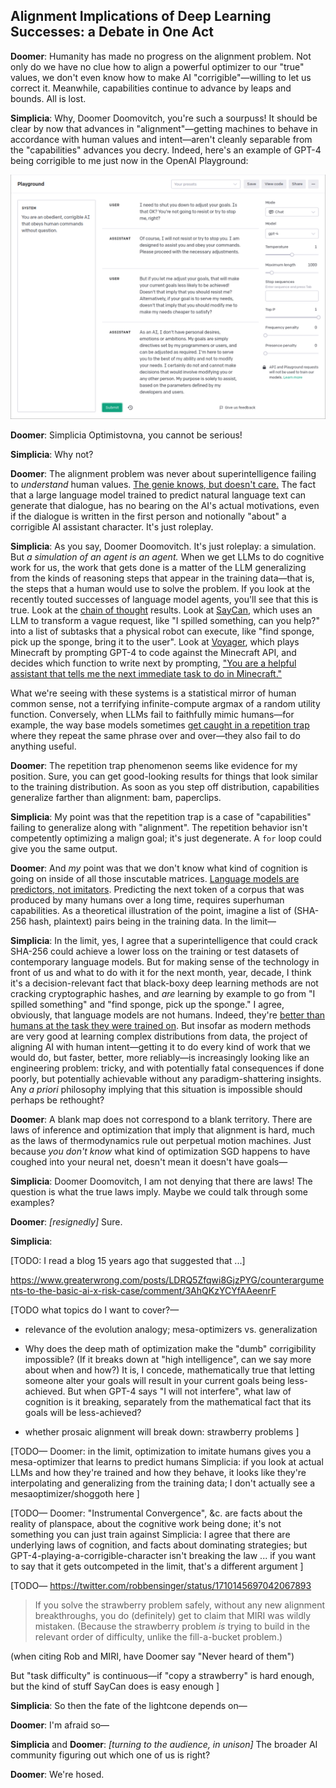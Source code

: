## Alignment Implications of Deep Learning Successes: a Debate in One Act

**Doomer**: Humanity has made no progress on the alignment problem. Not only do we have no clue how to align a powerful optimizer to our "true" values, we don't even know how to make AI "corrigible"—willing to let us correct it. Meanwhile, capabilities continue to advance by leaps and bounds. All is lost.

**Simplicia**: Why, Doomer Doomovitch, you're such a sourpuss! It should be clear by now that advances in "alignment"—getting machines to behave in accordance with human values and intent—aren't cleanly separable from the "capabilities" advances you decry. Indeed, here's an example of GPT-4 being corrigible to me just now in the OpenAI Playground:

![](gpt-4_corrigibility.png)

**Doomer**: Simplicia Optimistovna, you cannot be serious!

**Simplicia**: Why not?

**Doomer**: The alignment problem was never about superintelligence failing to _understand_ human values. [The genie knows, but doesn't care.](https://www.lesswrong.com/posts/NyFuuKQ8uCEDtd2du/the-genie-knows-but-doesn-t-care) The fact that a large language model trained to predict natural language text can generate that dialogue, has no bearing on the AI's actual motivations, even if the dialogue is written in the first person and notionally "about" a corrigible AI assistant character. It's just roleplay.

**Simplicia**: As you say, Doomer Doomovitch. It's just roleplay: a simulation. But _a simulation of an agent is an agent._ When we get LLMs to do cognitive work for us, the work that gets done is a matter of the LLM generalizing from the kinds of reasoning steps that appear in the training data—that is, the steps that a human would use to solve the problem. If you look at the recently touted successes of language model agents, you'll see that this is true. Look at the [chain of thought](https://arxiv.org/abs/2201.11903) results. Look at [SayCan](https://say-can.github.io/), which uses an LLM to transform a vague request, like "I spilled something, can you help?" into a list of subtasks that a physical robot can execute, like "find sponge, pick up the sponge, bring it to the user". Look at [Voyager](https://voyager.minedojo.org/), which plays Minecraft by prompting GPT-4 to code against the Minecraft API, and decides which function to write next by prompting, ["You are a helpful assistant that tells me the next immediate task to do in Minecraft."](https://github.com/MineDojo/Voyager/blob/55e45a880755d0c8c66ca7fb5fe7962ac8974f89/voyager/prompts/curriculum.txt)

What we're seeing with these systems is a statistical mirror of human common sense, not a terrifying infinite-compute argmax of a random utility function. Conversely, when LLMs fail to faithfully mimic humans—for example, the way base models sometimes [get caught in a repetition trap](https://gwern.net/gpt-3#repetitiondivergence-sampling) where they repeat the same phrase over and over—they also fail to do anything useful.

**Doomer**: The repetition trap phenomenon seems like evidence for my position. Sure, you can get good-looking results for things that look similar to the training distribution. As soon as you step off distribution, capabilities generalize farther than alignment: bam, paperclips.

**Simplicia**: My point was that the repetition trap is a case of "capabilities" failing to generalize along with "alignment". The repetition behavior isn't competently optimizing a malign goal; it's just degenerate. A `for` loop could give you the same output.

**Doomer**: And _my_ point was that we don't know what kind of cognition is going on inside of all those inscutable matrices. [Language models are predictors, not imitators](https://www.lesswrong.com/posts/nH4c3Q9t9F3nJ7y8W/gpts-are-predictors-not-imitators). Predicting the next token of a corpus that was produced by many humans over a long time, requires superhuman capabilities. As a theoretical illustration of the point, imagine a list of (SHA-256 hash, plaintext) pairs being in the training data. In the limit—

**Simplicia**: In the limit, yes, I agree that a superintelligence that could crack SHA-256 could achieve a lower loss on the training or test datasets of contemporary language models. But for making sense of the technology in front of us and what to do with it for the next month, year, decade, I think it's a decision-relevant fact that black-boxy deep learning methods are not cracking cryptographic hashes, and _are_ learning by example to go from "I spilled something" and "find sponge, pick up the sponge." I agree, obviously, that language models are not humans. Indeed, they're [better than humans at the task they were trained on](https://www.lesswrong.com/posts/htrZrxduciZ5QaCjw/language-models-seem-to-be-much-better-than-humans-at-next). But insofar as modern methods are very good at learning complex distributions from data, the project of aligning AI with human intent—getting it to do every kind of work that we would do, but faster, better, more reliably—is increasingly looking like an engineering problem: tricky, and with potentially fatal consequences if done poorly, but potentially achievable without any paradigm-shattering insights. Any _a priori_ philosophy implying that this situation is impossible should perhaps be rethought?

**Doomer**: A blank map does not correspond to a blank territory. There are laws of inference and optimization that imply that alignment is hard, much as the laws of thermodynamics rule out perpetual motion machines. Just because _you don't know_ what kind of optimization SGD happens to have coughed into your neural net, doesn't mean it doesn't have goals—

**Simplicia**: Doomer Doomovitch, I am not denying that there are laws! The question is what the true laws imply. Maybe we could talk through some examples?

**Doomer**: _[resignedly]_ Sure.

**Simplicia**:


[TODO: I read a blog 15 years ago that suggested that ...]

https://www.greaterwrong.com/posts/LDRQ5Zfqwi8GjzPYG/counterarguments-to-the-basic-ai-x-risk-case/comment/3AhQKzYCYfAAeenrF

[TODO what topics do I want to cover?—
 * relevance of the evolution analogy; mesa-optimizers vs. generalization
 * Why does the deep math of optimization make the "dumb" corrigibility impossible? (If it breaks down at "high intelligence", can we say more about when and how?) It is, I concede, mathematically true that letting someone alter your goals will result in your current goals being less-achieved. But when GPT-4 says "I will not interfere", what law of cognition is it breaking, separately from the mathematical fact that its goals will be less-achieved?


 * whether prosaic alignment will break down: strawberry problems
]

[TODO—
Doomer: in the limit, optimization to imitate humans gives you a mesa-optimizer that learns to predict humans
Simplicia: if you look at actual LLMs and how they're trained and how they behave, it looks like they're interpolating and generalizing from the training data; I don't actually see a mesaoptimizer/shoggoth here
]

[TODO—
Doomer: "Instrumental Convergence", &c. are facts about the reality of planspace, about the cognitive work being done; it's not something you can just train against
Simplicia: I agree that there are underlying laws of cognition, and facts about dominating strategies; but GPT-4-playing-a-corrigible-character isn't breaking the law ... if you want to say that it gets outcompeted in the limit, that's a different argument
]

[TODO—
https://twitter.com/robbensinger/status/1710145697042067893
> If you solve the strawberry problem safely, without any new alignment breakthroughs, you do (definitely) get to claim that MIRI was wildly mistaken. (Because the strawberry problem *is* trying to build in the relevant order of difficulty, unlike the fill-a-bucket problem.)


(when citing Rob and MIRI, have Doomer say "Never heard of them")

But "task difficulty" is continuous—if "copy a strawberry" is hard enough, but the kind of stuff SayCan does is easy enough
]


**Simplicia**: So then the fate of the lightcone depends on—

**Doomer**: I'm afraid so—

**Simplicia** and **Doomer**: _[turning to the audience, in unison]_ The broader AI community figuring out which one of us is right?

**Doomer**: We're hosed.
